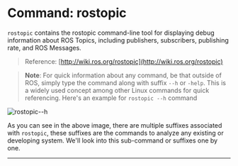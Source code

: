 # Command: rostopic

`rostopic` contains the rostopic command-line tool for displaying debug information about ROS Topics, including publishers, subscribers, publishing rate, and ROS Messages.

> Reference: [http://wiki.ros.org/rostopic](http://wiki.ros.org/rostopic)

> **Note**: For quick information about any command, be that outside of ROS, simply type the command along with suffix `--h` or `-help`. This is a widely used concept among other Linux commands for quick referencing. Here's an example for `rostopic --h` command 

![rostopic--h](./ROS_Basics_with_Turtlesim/ROS_Communication/ROS_Topics/rostopic--h.png)

As you can see in the above image, there are multiple suffixes associated with `rostopic`, these suffixes are the commands to analyze any existing or developing system. We'll look into this sub-command or suffixes one by one. 

---